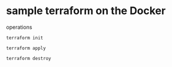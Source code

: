 # sample terraform on the Docker

operations

```shell
terraform init
```

```shell
terraform apply
```

```shell
terraform destroy
```

